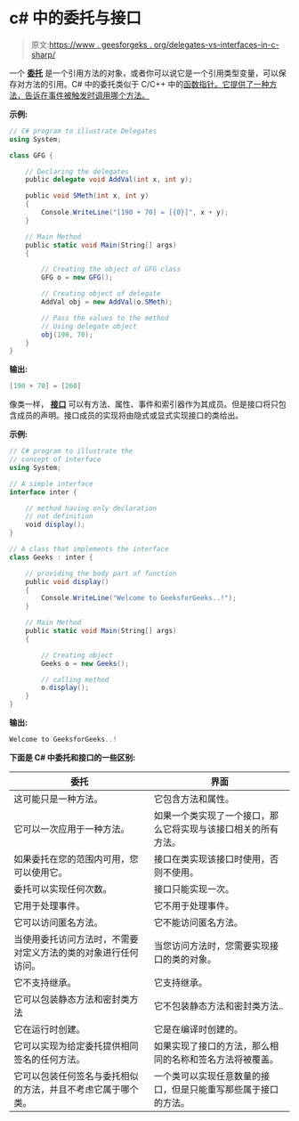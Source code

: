 # c# 中的委托与接口

> 原文:[https://www . geesforgeks . org/delegates-vs-interfaces-in-c-sharp/](https://www.geeksforgeeks.org/delegates-vs-interfaces-in-c-sharp/)

一个 [**委托**](https://www.geeksforgeeks.org/c-sharp-delegates/) 是一个引用方法的对象，或者你可以说它是一个引用类型变量，可以保存对方法的引用。C# 中的委托类似于 C/C++ 中的[函数指针。它提供了一种方法，告诉在事件被触发时调用哪个方法。](https://www.geeksforgeeks.org/function-pointer-in-c/)

**示例:**

```cs
// C# program to illustrate Delegates
using System;

class GFG {

    // Declaring the delegates
    public delegate void AddVal(int x, int y);

    public void SMeth(int x, int y)
    {
        Console.WriteLine("[190 + 70] = [{0}]", x + y);
    }

    // Main Method
    public static void Main(String[] args)
    {

        // Creating the object of GFG class
        GFG o = new GFG();

        // Creating object of delegate
        AddVal obj = new AddVal(o.SMeth);

        // Pass the values to the method
        // Using delegate object
        obj(190, 70);
    }
}
```

**输出:**

```cs
[190 + 70] = [260]

```

像类一样， **[接口](https://www.geeksforgeeks.org/c-sharp-interface/)** 可以有方法、属性、事件和索引器作为其成员。但是接口将只包含成员的声明。接口成员的实现将由隐式或显式实现接口的类给出。

**示例:**

```cs
// C# program to illustrate the
// concept of interface
using System;

// A simple interface
interface inter {

    // method having only declaration
    // not definition
    void display();
}

// A class that implements the interface
class Geeks : inter {

    // providing the body part of function
    public void display()
    {
        Console.WriteLine("Welcome to GeeksforGeeks..!");
    }

    // Main Method
    public static void Main(String[] args)
    {

        // Creating object
        Geeks o = new Geeks();

        // calling method
        o.display();
    }
}
```

**输出:**

```cs
Welcome to GeeksforGeeks..!

```

**下面是 C# 中委托和接口的一些区别:**

| **委托** | **界面** |
| --- | --- |
| 这可能只是一种方法。 | 它包含方法和属性。 |
| 它可以一次应用于一种方法。 | 如果一个类实现了一个接口，那么它将实现与该接口相关的所有方法。 |
| 如果委托在您的范围内可用，您可以使用它。 | 接口在类实现该接口时使用，否则不使用。 |
| 委托可以实现任何次数。 | 接口只能实现一次。 |
| 它用于处理事件。 | 它不用于处理事件。 |
| 它可以访问匿名方法。 | 它不能访问匿名方法。 |
| 当使用委托访问方法时，不需要对定义方法的类的对象进行任何访问。 | 当您访问方法时，您需要实现接口的类的对象。 |
| 它不支持继承。 | 它支持继承。 |
| 它可以包装静态方法和密封类方法 | 它不包装静态方法和密封类方法.. |
| 它在运行时创建。 | 它是在编译时创建的。 |
| 它可以实现为给定委托提供相同签名的任何方法。 | 如果实现了接口的方法，那么相同的名称和签名方法将被覆盖。 |
| 它可以包装任何签名与委托相似的方法，并且不考虑它属于哪个类。 | 一个类可以实现任意数量的接口，但是只能重写那些属于接口的方法。 |